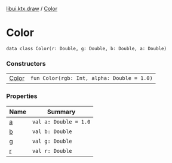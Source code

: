 [libui.ktx.draw](../README.md) / [Color](README.md)

# Color

`data class Color(r: Double, g: Double, b: Double, a: Double)`

### Constructors

| | |
|---|---|
| [Color](-color.md) | `fun Color(rgb: Int, alpha: Double = 1.0)` |

### Properties

| Name | Summary |
|---|---|
| [a](a.md) | `val a: Double = 1.0` |
| [b](b.md) | `val b: Double` |
| [g](g.md) | `val g: Double` |
| [r](r.md) | `val r: Double` |
